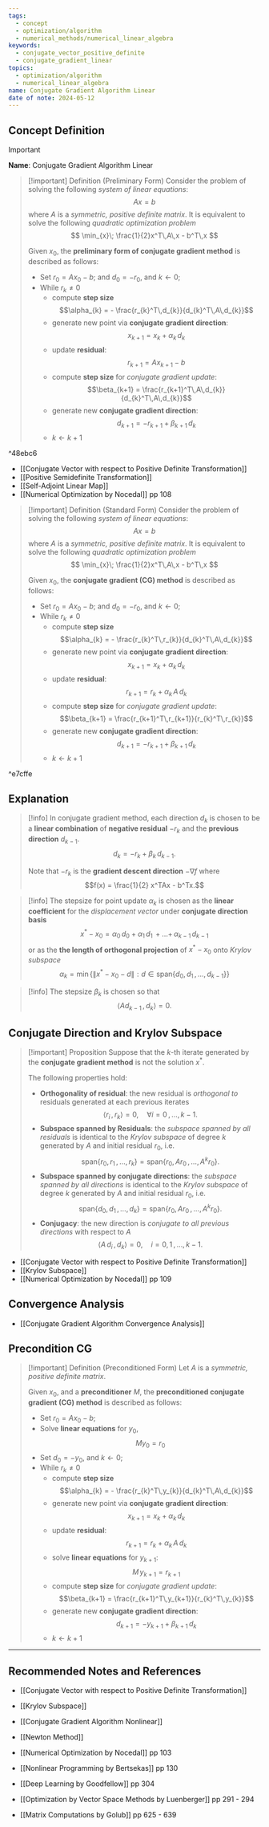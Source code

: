 ```yaml
---
tags:
  - concept
  - optimization/algorithm
  - numerical_methods/numerical_linear_algebra
keywords:
  - conjugate_vector_positive_definite
  - conjugate_gradient_linear
topics:
  - optimization/algorithm
  - numerical_linear_algebra
name: Conjugate Gradient Algorithm Linear
date of note: 2024-05-12
---
```


## Concept Definition

>[!important]
>**Name**: Conjugate Gradient Algorithm Linear

>[!important] Definition (Preliminary Form)
>Consider the problem of solving the following *system of linear equations*:
>$$
> Ax = b
>$$
>where $A$ is a *symmetric, positive definite matrix*. It is equivalent to solve the following *quadratic optimization problem*
>$$
>\min_{x}\; \frac{1}{2}x^T\,A\,x - b^T\,x
>$$
>
>
>Given $x_{0}$, the **preliminary form of conjugate gradient method** is described as follows:
>
>- Set $r_{0} = Ax_{0} - b$; and $d_{0} = - r_{0}$, and $k \leftarrow 0$;
>- While $r_{k} \neq 0$
>	- compute **step size** $$\alpha_{k} = - \frac{r_{k}^T\,d_{k}}{d_{k}^T\,A\,d_{k}}$$
>	- generate new point via **conjugate gradient direction**: $$x_{k+1} = x_{k} + \alpha_{k}\,d_{k}$$
>	- update **residual**: $$r_{k+1} = Ax_{k+1} - b$$
>	- compute **step size** for *conjugate gradient update*: $$\beta_{k+1} = \frac{r_{k+1}^T\,A\,d_{k}}{d_{k}^T\,A\,d_{k}}$$ 
>	- generate new **conjugate gradient direction**: $$d_{k+1} = - r_{k+1} + \beta_{k+1}\,d_{k}$$
>	- $k \leftarrow k+1$

^48ebc6

- [[Conjugate Vector with respect to Positive Definite Transformation]]
- [[Positive Semidefinite Transformation]]
- [[Self-Adjoint Linear Map]]
- [[Numerical Optimization by Nocedal]] pp 108

>[!important] Definition (Standard Form)
>Consider the problem of solving the following *system of linear equations*:
>$$
> Ax = b
>$$
>where $A$ is a *symmetric, positive definite matrix*. It is equivalent to solve the following *quadratic optimization problem*
>$$
>\min_{x}\; \frac{1}{2}x^T\,A\,x - b^T\,x
>$$
>
>Given $x_{0}$, the **conjugate gradient (CG) method** is described as follows:
>
>- Set $r_{0} = Ax_{0} - b$; and $d_{0} = - r_{0}$, and $k \leftarrow 0$;
>- While $r_{k} \neq 0$
>	- compute **step size** $$\alpha_{k} = - \frac{r_{k}^T\,r_{k}}{d_{k}^T\,A\,d_{k}}$$
>	- generate new point via **conjugate gradient direction**: $$x_{k+1} = x_{k} + \alpha_{k}\,d_{k}$$
>	- update **residual**: $$r_{k+1} = r_{k} + \alpha_{k}\,A\,d_{k}$$
>	- compute **step size** for *conjugate gradient update*: $$\beta_{k+1} = \frac{r_{k+1}^T\,r_{k+1}}{r_{k}^T\,r_{k}}$$ 
>	- generate new **conjugate gradient direction**: $$d_{k+1} = - r_{k+1} + \beta_{k+1}\,d_{k}$$
>	- $k \leftarrow k+1$

^e7cffe

## Explanation

>[!info]
>In conjugate gradient method, each direction $d_{k}$ is chosen to be a **linear combination** of **negative residual** $-r_{k}$ and the **previous direction** $d_{k-1}.$
>$$d_{k} = - r_{k} + \beta_{k}\,d_{k-1}.$$
>
>Note that $-r_{k}$ is the **gradient descent direction** $-\nabla f$ where $$f(x) = \frac{1}{2} x^TAx - b^Tx.$$ 

>[!info]
>The stepsize for point update $\alpha_{k}$ is chosen as the **linear coefficient** for the *displacement vector* under **conjugate direction basis**
>$$
> x^{*} - x_{0} = \alpha_{0}\,d_{0} + \alpha_{1}\,d_{1} \,{+}\ldots{+}\, \alpha_{k-1}\,d_{k-1}
>$$
>or as the **the length of orthogonal projection** of $x^{*} - x_{0}$ onto *Krylov subspace*
>$$
> \alpha_{k} =  \min\left\{\lVert  x^{*} - x_{0} - d \rVert: d\in \text{span}\left\{ d_{0}, d_{1} \,{,}\ldots{,}\, d_{k-1}\right\}   \right\}   
>$$

>[!info]
>The stepsize $\beta_{k}$ is chosen so that 
>$$
>\left\langle  Ad_{k-1}\,,\, d_{k} \right\rangle = 0.
>$$


## Conjugate Direction and Krylov Subspace

>[!important] Proposition
>Suppose that the $k$-th iterate generated by the **conjugate gradient method** is not the solution $x^{*}$.
>
>The following properties hold:
>- **Orthogonality of residual**: the new residual is *orthogonal to* residuals generated at each previous iterates $$\left\langle  r_{i}\,,\, r_{k}  \right\rangle = 0, \quad \forall i = 0 \,{,}\ldots{,}\, k-1.$$
>- **Subspace spanned by Residuals**: the *subspace spanned by all residuals* is identical to the *Krylov subspace* of degree $k$ generated by $A$ and initial residual $r_{0}$, i.e. $$\text{span}\left\{ r_{0}, r_{1} \,{,}\ldots{,}\, r_{k}\right\} = \text{span}\left\{ r_{0}, Ar_{0} \,{,}\ldots{,}\, A^{k}r_{0}\right\}.$$
>- **Subspace spanned by conjugate directions**: the *subspace spanned by all  directions* is identical to the *Krylov subspace* of degree $k$ generated by $A$ and initial residual $r_{0}$, i.e. $$\text{span}\left\{ d_{0}, d_{1} \,{,}\ldots{,}\, d_{k}\right\} = \text{span}\left\{ r_{0}, Ar_{0} \,{,}\ldots{,}\, A^{k}r_{0}\right\}.$$
>- **Conjugacy**: the new direction is *conjugate to all previous directions* with respect to $A$ $$\left\langle A\,d_{i}\,,\,d_{k} \right\rangle = 0, \quad i=0,1 \,{,}\ldots{,}\,k-1.$$


- [[Conjugate Vector with respect to Positive Definite Transformation]]
- [[Krylov Subspace]]
- [[Numerical Optimization by Nocedal]] pp 109

## Convergence Analysis

- [[Conjugate Gradient Algorithm Convergence Analysis]]

## Precondition CG

>[!important] Definition (Preconditioned Form)
>Let $A$ is a *symmetric, positive definite matrix*. 
>
>Given $x_{0}$, and a **preconditioner** $M$, the **preconditioned conjugate gradient (CG) method** is described as follows:
>
>- Set $r_{0} = Ax_{0} - b$; 
>- Solve **linear equations** for $y_{0}$, $$M y_{0} = r_{0}$$
>- Set $d_{0} = - y_{0}$, and $k \leftarrow 0$;
>- While $r_{k} \neq 0$
>	- compute **step size** $$\alpha_{k} = - \frac{r_{k}^T\,y_{k}}{d_{k}^T\,A\,d_{k}}$$
>	- generate new point via **conjugate gradient direction**: $$x_{k+1} = x_{k} + \alpha_{k}\,d_{k}$$
>	- update **residual**: $$r_{k+1} = r_{k} + \alpha_{k}\,A\,d_{k}$$
>	- solve **linear equations** for $y_{k+1}$: $$M\,y_{k+1} = r_{k+1}$$
>	- compute **step size** for *conjugate gradient update*: $$\beta_{k+1} = \frac{r_{k+1}^T\,y_{k+1}}{r_{k}^T\,y_{k}}$$ 
>	- generate new **conjugate gradient direction**: $$d_{k+1} = - y_{k+1} + \beta_{k+1}\,d_{k}$$
>	- $k \leftarrow k+1$



-----------
##  Recommended Notes and References

- [[Conjugate Vector with respect to Positive Definite Transformation]]
- [[Krylov Subspace]]

- [[Conjugate Gradient Algorithm Nonlinear]]
- [[Newton Method]]

- [[Numerical Optimization by Nocedal]] pp 103
- [[Nonlinear Programming by Bertsekas]] pp 130
- [[Deep Learning by Goodfellow]] pp 304
- [[Optimization by Vector Space Methods by Luenberger]] pp 291 - 294
- [[Matrix Computations by Golub]] pp 625 - 639